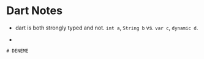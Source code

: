 # Dart Notes

- dart is both strongly typed and not. `int a`, `String b` vs. `var c`, `dynamic d`.

-

```dart
# DENEME
```
